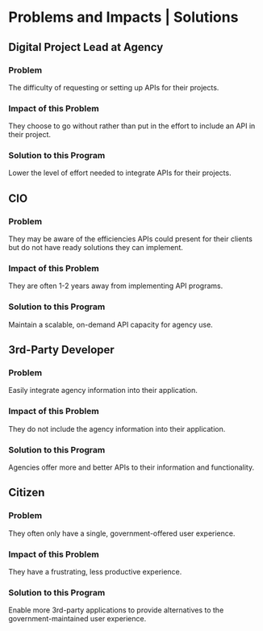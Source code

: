 
# Problems and Impacts | Solutions

## Digital Project Lead at Agency

### Problem 
The difficulty of requesting or setting up APIs for their projects.  

### Impact of this Problem 
They choose to go without rather than put in the effort to include an API in their project.  

### Solution to this Program
Lower the level of effort needed to integrate APIs for their projects.  


## CIO

### Problem 
They may be aware of the efficiencies APIs could present for their clients but do not have ready solutions they can implement.  

### Impact of this Problem 
They are often 1-2 years away from implementing API programs.  

### Solution to this Program
Maintain a scalable, on-demand API capacity for agency use.  


## 3rd-Party Developer

### Problem
Easily integrate agency information into their application.    
 
### Impact of this Problem 
They do not include the agency information into their application.   

### Solution to this Program
Agencies offer more and better APIs to their information and functionality.  


## Citizen

### Problem 
They often only have a single, government-offered user experience.  

### Impact of this Problem 
They have a frustrating, less productive experience. 

### Solution to this Program
Enable more 3rd-party applications to provide alternatives to the government-maintained user experience.  
